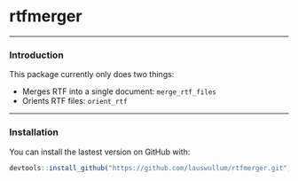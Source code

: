 # rtfmerger

---
### Introduction
This package currently only does two things:
- Merges RTF into a single document: `merge_rtf_files` 
- Orients RTF files: `orient_rtf`

---

### Installation
You can install the lastest version on GitHub with:

```r
devtools::install_github("https://github.com/lauswullum/rtfmerger.git")
```
